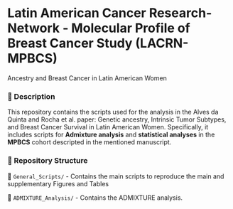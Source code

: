 # Latin American Cancer Research-Network - Molecular Profile of Breast Cancer Study (LACRN-MPBCS)
Ancestry and Breast Cancer in Latin American Women

### 📌 Description  
This repository contains the scripts used for the analysis in the Alves da Quinta and Rocha et al. paper: Genetic ancestry, Intrinsic Tumor Subtypes, and Breast Cancer Survival in Latin American Women. 
Specifically, it includes scripts for **Admixture analysis** and **statistical analyses** in the **MPBCS** cohort descripted in the mentioned manuscript.  

### 📂 Repository Structure  
📁 `General_Scripts/` - Contains the main scripts to reproduce the main and supplementary Figures and Tables

📁 `ADMIXTURE_Analysis/` - Contains the ADMIXTURE analysis.  
